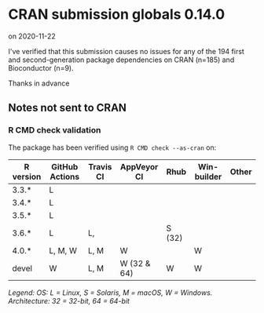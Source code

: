 # CRAN submission globals 0.14.0

on 2020-11-22

I've verified that this submission causes no issues for any of the 194 first and second-generation package dependencies on CRAN (n=185) and Bioconductor (n=9).

Thanks in advance


## Notes not sent to CRAN

### R CMD check validation

The package has been verified using `R CMD check --as-cran` on:

| R version   | GitHub Actions | Travis CI | AppVeyor CI | Rhub      | Win-builder | Other  |
| ----------- | -------------- | --------- | ----------- | --------- | ----------- | ------ |
| 3.3.*       | L              |           |             |           |             |        |
| 3.4.*       | L              |           |             |           |             |        |
| 3.5.*       | L              |           |             |           |             |        |
| 3.6.*       | L              | L,        |             |    S (32) |             |        |
| 4.0.*       | L, M, W        | L, M      | W           |           | W           |        |
| devel       |       W        | L, M      | W (32 & 64) | W         | W           |        |

*Legend: OS: L = Linux, S = Solaris, M = macOS, W = Windows.  Architecture: 32 = 32-bit, 64 = 64-bit*

